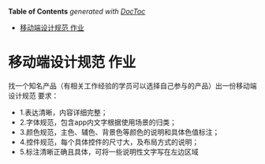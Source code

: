 <!-- START doctoc generated TOC please keep comment here to allow auto update -->
<!-- DON'T EDIT THIS SECTION, INSTEAD RE-RUN doctoc TO UPDATE -->
**Table of Contents**  *generated with [DocToc](https://github.com/thlorenz/doctoc)*

- [移动端设计规范 作业](#%E7%A7%BB%E5%8A%A8%E7%AB%AF%E8%AE%BE%E8%AE%A1%E8%A7%84%E8%8C%83-%E4%BD%9C%E4%B8%9A)

<!-- END doctoc generated TOC please keep comment here to allow auto update -->

# 移动端设计规范 作业

找一个知名产品（有相关工作经验的学员可以选择自己参与的产品）出一份移动端设计规范
要求：

- 1.表达清晰，内容详细完整；
- 2.字体规范，包含app内文字根据使用场景的归类；
- 3.颜色规范，主色、辅色、背景色等颜色的说明和具体色值标注；
- 4.控件规范，每个具体控件的尺寸大，及布局方式的说明；
- 5.标注清晰正确且具体，可将一些说明性文字写在左边区域